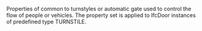 Properties of common to turnstyles or automatic gate used to control the flow of people or vehicles. The property set is applied to IfcDoor instances of predefined type TURNSTILE.
